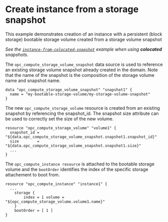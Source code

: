 Create instance from a storage snapshot
=======================================

This example demonstrates creation of an instance with a persistent (block storage) bootable storage volume created from a storage volume snapshot

_See the [`instance-from-colocated-snapshot`](../instance-from-colocated-snapshot) example when using **colocated** snapshots._

The `opc_compute_storage_volume_snapshot` data source is used to reference an existing storage volume snapshot already created in the domain. Note that the name of the snapshot is the composition of the storage volume name and snapshot name.

```hcl
data "opc_compute_storage_volume_snapshot" "snapshot1" {
  name = "my-bootable-storage-volume/my-storage-volume-snapshot"
}
```

The new `opc_compute_storage_volume` resource is created from an existing snapshot by referencing the snapshot_id.  The snapshot size attribute can be used to correctly set the size of the new volume.

```hcl
resource "opc_compute_storage_volume" "volume1" {
  snapshot_id = "${data.opc_compute_storage_volume_snapshot.snapshot1.snapshot_id}"
  size        = "${data.opc_compute_storage_volume_snapshot.snapshot1.size}"
  ...
}
```

The `opc_compute_instance resource` is attached to the bootable storage volume and the `bootOrder` identifies the index of the specific storage attachement to boot from.

```hcl
resource "opc_compute_instance" "instance1" {
  ...
	storage {
		index = 1 volume = "${opc_compute_storage_volume.volume1.name}"
	}
	bootOrder = [ 1 ]
}
```
